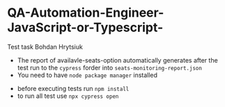 # QA-Automation-Engineer-JavaScript-or-Typescript-
Test task Bohdan Hrytsiuk

- The report of availavle-seats-option automatically generates 
after the test run to the `cypress` forder into `seats-monitoring-report.json` 
- You need to have `node package manager` installed

* before executing tests run `npm install`
* to run all test use `npx cypress open`
